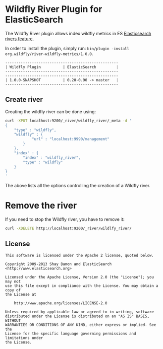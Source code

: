 Wildfly River Plugin for ElasticSearch
==================================

The Wildfly River plugin allows index wildfly metrics in ES
[Elasticsearch rivers feature](http://www.elasticsearch.org/guide/reference/river/).

In order to install the plugin, simply run: `bin/plugin -install org.wildfly/river-wildfly-metrics/1.0.0`.

    ---------------------------------------------------
    | Wildfly Plugin          | ElasticSearch         |
    ---------------------------------------------------
    ---------------------------------------------------
    | 1.0.0-SNAPSHOT          | 0.20-0.90 -> master   |
    ---------------------------------------------------

Create river
------------

Creating the wildfly river can be done using:

```sh
curl -XPUT localhost:9200/_river/wildfly_river/_meta -d '
{
    "type" : "wildfly",
    "wildfly" : {
            "url" : "localhost:9990/management"
        }
    },
    "index" : {
        "index" : "wildfly_river",
        "type" : "wildfly"
    }
}
'
```

The above lists all the options controlling the creation of a Wildfly river.

Remove the river
================

If you need to stop the Wildfly river, you have to remove it:

```sh
curl -XDELETE http://localhost:9200/_river/wildlfy_river/
```


License
-------

    This software is licensed under the Apache 2 license, quoted below.

    Copyright 2009-2013 Shay Banon and ElasticSearch <http://www.elasticsearch.org>

    Licensed under the Apache License, Version 2.0 (the "License"); you may not
    use this file except in compliance with the License. You may obtain a copy of
    the License at

        http://www.apache.org/licenses/LICENSE-2.0

    Unless required by applicable law or agreed to in writing, software
    distributed under the License is distributed on an "AS IS" BASIS, WITHOUT
    WARRANTIES OR CONDITIONS OF ANY KIND, either express or implied. See the
    License for the specific language governing permissions and limitations under
    the License.
